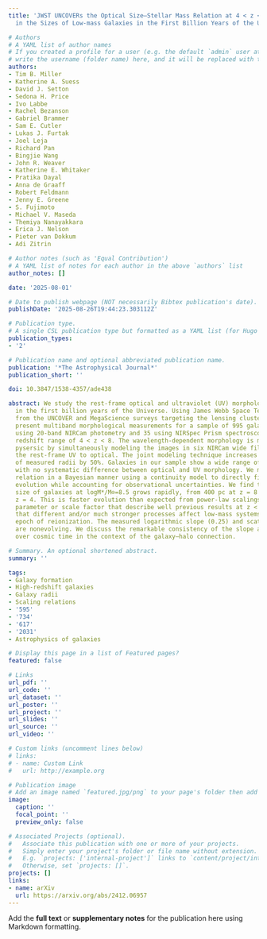 ```yaml
---
title: 'JWST UNCOVERs the Optical Size–Stellar Mass Relation at 4 < z < 8: Rapid Growth
  in the Sizes of Low-mass Galaxies in the First Billion Years of the Universe'

# Authors
# A YAML list of author names
# If you created a profile for a user (e.g. the default `admin` user at `content/authors/admin/`), 
# write the username (folder name) here, and it will be replaced with their full name and linked to their profile.
authors:
- Tim B. Miller
- Katherine A. Suess
- David J. Setton
- Sedona H. Price
- Ivo Labbe
- Rachel Bezanson
- Gabriel Brammer
- Sam E. Cutler
- Lukas J. Furtak
- Joel Leja
- Richard Pan
- Bingjie Wang
- John R. Weaver
- Katherine E. Whitaker
- Pratika Dayal
- Anna de Graaff
- Robert Feldmann
- Jenny E. Greene
- S. Fujimoto
- Michael V. Maseda
- Themiya Nanayakkara
- Erica J. Nelson
- Pieter van Dokkum
- Adi Zitrin

# Author notes (such as 'Equal Contribution')
# A YAML list of notes for each author in the above `authors` list
author_notes: []

date: '2025-08-01'

# Date to publish webpage (NOT necessarily Bibtex publication's date).
publishDate: '2025-08-26T19:44:23.303112Z'

# Publication type.
# A single CSL publication type but formatted as a YAML list (for Hugo requirements).
publication_types:
- '2'

# Publication name and optional abbreviated publication name.
publication: '*The Astrophysical Journal*'
publication_short: ''

doi: 10.3847/1538-4357/ade438

abstract: We study the rest-frame optical and ultraviolet (UV) morphology of galaxies
  in the first billion years of the Universe. Using James Webb Space Telescope data
  from the UNCOVER and MegaScience surveys targeting the lensing cluster A2744, we
  present multiband morphological measurements for a sample of 995 galaxies selected
  using 20-band NIRCam photometry and 35 using NIRSpec Prism spectroscopy over the
  redshift range of 4 < z < 8. The wavelength-dependent morphology is measured using
  pysersic by simultaneously modeling the images in six NIRCam wide filters covering
  the rest-frame UV to optical. The joint modeling technique increases the precision
  of measured radii by 50%. Galaxies in our sample show a wide range of Sérsic indices,
  with no systematic difference between optical and UV morphology. We model the size–mass
  relation in a Bayesian manner using a continuity model to directly fit the redshift
  evolution while accounting for observational uncertainties. We find the average
  size of galaxies at logM*/M⊙=8.5 grows rapidly, from 400 pc at z = 8 to 830 pc at
  z = 4. This is faster evolution than expected from power-law scalings of the Hubble
  parameter or scale factor that describe well previous results at z < 2. This suggests
  that different and/or much stronger processes affect low-mass systems during the
  epoch of reionization. The measured logarithmic slope (0.25) and scatter (0.23 dex)
  are nonevolving. We discuss the remarkable consistency of the slope and scatter
  over cosmic time in the context of the galaxy–halo connection.

# Summary. An optional shortened abstract.
summary: ''

tags:
- Galaxy formation
- High-redshift galaxies
- Galaxy radii
- Scaling relations
- '595'
- '734'
- '617'
- '2031'
- Astrophysics of galaxies

# Display this page in a list of Featured pages?
featured: false

# Links
url_pdf: ''
url_code: ''
url_dataset: ''
url_poster: ''
url_project: ''
url_slides: ''
url_source: ''
url_video: ''

# Custom links (uncomment lines below)
# links:
# - name: Custom Link
#   url: http://example.org

# Publication image
# Add an image named `featured.jpg/png` to your page's folder then add a caption below.
image:
  caption: ''
  focal_point: ''
  preview_only: false

# Associated Projects (optional).
#   Associate this publication with one or more of your projects.
#   Simply enter your project's folder or file name without extension.
#   E.g. `projects: ['internal-project']` links to `content/project/internal-project/index.md`.
#   Otherwise, set `projects: []`.
projects: []
links:
- name: arXiv
  url: https://arxiv.org/abs/2412.06957
---
```


Add the **full text** or **supplementary notes** for the publication here using Markdown formatting.
